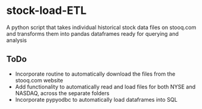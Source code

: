 # stock-load-ETL
A python script that takes individual historical stock data files on stooq.com and transforms them into pandas dataframes ready for querying and analysis

## ToDo
- Incorporate routine to automatically download the files from the stooq.com website
- Add functionality to automatically read and load files for both NYSE and NASDAQ, across the separate folders
- Incorporate pypyodbc to automatically load dataframes into SQL
